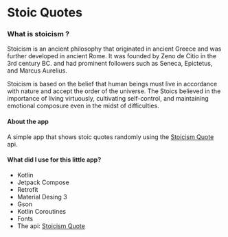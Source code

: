 # Stoic Quotes

### What is stoicism ?

Stoicism is an ancient philosophy that originated in ancient Greece and was further developed in ancient Rome. It was founded by Zeno de Citio in the 3rd century BC. and had prominent followers such as Seneca, Epictetus, and Marcus Aurelius.

Stoicism is based on the belief that human beings must live in accordance with nature and accept the order of the universe. The Stoics believed in the importance of living virtuously, cultivating self-control, and maintaining emotional composure even in the midst of difficulties.

#### About the app

A simple app that shows stoic quotes randomly using the [Stoicism Quote](https://github.com/tlcheah2/stoic-quote-lambda-public-api) api.

#### What did I use for this little app?

- Kotlin
- Jetpack Compose
- Retrofit
- Material Desing 3
- Gson
- Kotlin Coroutines
- Fonts
- The api: [Stoicism Quote](https://github.com/tlcheah2/stoic-quote-lambda-public-api)
